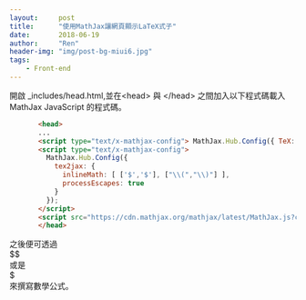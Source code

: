 ```yaml
---
layout:     post
title:      "使用MathJax讓網頁顯示LaTeX式子"
date:       2018-06-19
author:     "Ren"
header-img: "img/post-bg-miui6.jpg"
tags:
    - Front-end
---
```


開啟 _includes/head.html,並在\<head> 與 \</head> 之間加入以下程式碼載入 MathJax JavaScript 的程式碼。


```html
       <head>
       ...
       <script type="text/x-mathjax-config"> MathJax.Hub.Config({ TeX: { equationNumbers: { autoNumber: "all" } } }); </script>
       <script type="text/x-mathjax-config">
         MathJax.Hub.Config({
           tex2jax: {
             inlineMath: [ ['$','$'], ["\\(","\\)"] ],
             processEscapes: true
           }
         });
       </script>
       <script src="https://cdn.mathjax.org/mathjax/latest/MathJax.js?config=TeX-AMS-MML_HTMLorMML" type="text/javascript"></script>
       </head>
```
之後便可透過  
\$\$  
或是  
\$  
來撰寫數學公式。  